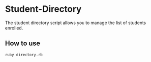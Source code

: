 # Student-Directory #

The student directory script allows you to manage the list of students enrolled.

## How to use ##

```shell
ruby directory.rb
```
